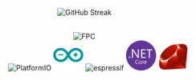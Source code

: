 

<div align='center'>



![GitHub Streak](https://streak-stats.demolab.com?user=0x4a4d00&theme=radical&locale=fa) <br/> <br/>


  

<img src="https://www.freepascal.org/pic/logo.gif" Title="FPC" alt="FPC" /><br/>
<img src="https://brandeps.com/icon-download/P/Platformio-icon-vector-01.svg" title="PlatformIO" style="margin-left:55px" alt="PlatformIO" width="60" height="60"/>
<img src="https://github.com/devicons/devicon/blob/master/icons/arduino/arduino-original.svg" title="Ardunio" alt="arduino" width="60" height="60"/>
<img src="https://www.svgrepo.com/download/349355/espressif.svg" title="espressif" alt="espressif" width="60" height="60"/>
<img src="https://github.com/devicons/devicon/blob/master/icons/dotnetcore/dotnetcore-original.svg" title="DotNetCore" alt="DotNetCore" width="60" height="60"/>
<img src="https://github.com/devicons/devicon/blob/master/icons/ruby/ruby-original.svg" title="Ruby" alt="Ruby" width="60" height="55"/>
  
</div>
  
<!--
**0x4A4D00/0x4a4d00** is a ✨ _special_ ✨ repository because its `README.md` (this file) appears on your GitHub profile.


### Hi there 👋
Here are some ideas to get you started:

- 🔭 I’m currently working on ...
- 🌱 I’m currently learning ...
- 👯 I’m looking to collaborate on ...
- 🤔 I’m looking for help with ...
- 💬 Ask me about ...
- 📫 How to reach me: ...
- 😄 Pronouns: ...
- ⚡ Fun fact: ...
-->
